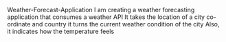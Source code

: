 Weather-Forecast-Application 
I am creating a weather forecasting application that consumes a weather API It takes the location of a city co-ordinate and country it turns the current weather condition of the city Also, it indicates how the temperature feels
